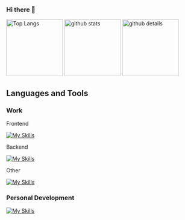 ### Hi there 👋
<p align="left"> 
  <img alt="Top Langs" height="150px" src="https://github-readme-stats.vercel.app/api/top-langs/?username=yudai2929&layout=compact&count_private=true&show_icons=true&theme=tokyonight" />
  <img alt="github stats" height="150px" src="https://github-readme-stats.vercel.app/api?username=yudai2929&count_private=true&show_icons=true&show_icons=true&theme=tokyonight" />
   <img alt="github details" height="150px" src="http://github-profile-summary-cards.vercel.app/api/cards/profile-details?username=yudai2929&theme=tokyonight" />
</p>

<h2 align="left">Languages and Tools</h2>
<h3 align="left">Work</h3>
<p align="left">Frontend</p>

[![My Skills](https://skillicons.dev/icons?i=html,css,js,ts,react,nextjs,vue,nuxtjs,tailwind)](https://skillicons.dev)

<p align="left">Backend</p>

[![My Skills](https://skillicons.dev/icons?i=go,python,kotlin,spring,php,laravel,gcp,postgres,mysql)](https://skillicons.dev)


<p align="left">Other</p>

[![My Skills](https://skillicons.dev/icons?i=docker,postman,githubactions)](https://skillicons.dev)


<h3 align="left">Personal Development</h3>

[![My Skills](https://skillicons.dev/icons?i=dart,flutter,nodejs,firebase,aws)](https://skillicons.dev)


<!--
**yudai2929/yudai2929** is a ✨ _special_ ✨ repository because its `README.md` (this file) appears on your GitHub profile.

Here are some ideas to get you started:

- 🔭 I’m currently working on ...
- 🌱 I’m currently learning ...
- 👯 I’m looking to collaborate on ...
- 🤔 I’m looking for help with ...
- 💬 Ask me about ...
- 📫 How to reach me: ...
- 😄 Pronouns: ...
- ⚡ Fun fact: ...
-->
